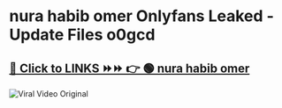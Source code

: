 
 # nura habib omer Onlyfans Leaked - Update Files o0gcd

## <h2><a href="https://clipsfans.com/nura_habib_omer&ref=git">🔗 Click to LINKS ⏩⏩ 👉 🟢 nura habib omer </a></h2>

<a href="https://clipsfans.com/nura_habib_omer&ref=git" rel="nofollow" data-target="animated-image.originalLink"><img src="https://i.ibb.co.com/xMMVF88/686577567.gif" alt="Viral Video Original" style="max-width: 100%; display: inline-block;" data-target="animated-image.originalImage"></a>

